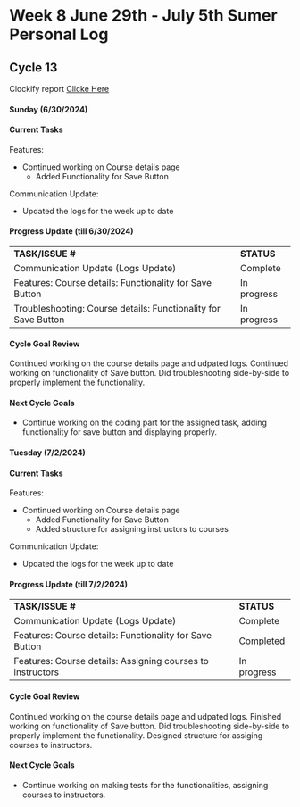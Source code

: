 # Week 8 June 29th - July 5th Sumer Personal Log

## Cycle 13

Clockify report [Clicke Here](https://app.clockify.me/reports/summary?start=2024-06-29T00:00:00.000Z&end=2024-07-05T23:59:59.999Z&filterValuesData=%7B%22users%22:%5B%226657a665c1d0df08761294fb%22%5D,%22userGroups%22:%5B%5D,%22userAndGroup%22:%5B%5D%7D&filterOptions=%7B%22userAndGroup%22:%7B%22status%22:%22ACTIVE_WITH_PENDING%22%7D%7D)

#### Sunday (6/30/2024)

#### Current Tasks

Features:
- Continued working on Course details page
    - Added Functionality for Save Button

Communication Update:
- Updated the logs for the week up to date

#### Progress Update (till 6/30/2024)

<table>
    <tr>
        <td><strong>TASK/ISSUE #</strong></td>
        <td><strong>STATUS</strong></td>
    </tr>
    <tr>
        <td>Communication Update (Logs Update)</td>
        <td>Complete</td>
    </tr>
    <tr>
        <td>Features: Course details: Functionality for Save Button</td>
        <td>In progress</td>
    </tr>
    <tr>
        <td>Troubleshooting: Course details: Functionality for Save Button</td>
        <td>In progress</td>
    </tr>
    
</table>

#### Cycle Goal Review 

Continued working on the course details page and udpated logs. Continued working on functionality of Save button. Did troubleshooting side-by-side to properly implement the functionality.

#### Next Cycle Goals 

- Continue working on the coding part for the assigned task, adding functionality for save button and displaying properly.


#### Tuesday (7/2/2024)

#### Current Tasks

Features:
- Continued working on Course details page
    - Added Functionality for Save Button
    - Added structure for assigning instructors to courses

Communication Update:
- Updated the logs for the week up to date

#### Progress Update (till 7/2/2024)

<table>
    <tr>
        <td><strong>TASK/ISSUE #</strong></td>
        <td><strong>STATUS</strong></td>
    </tr>
    <tr>
        <td>Communication Update (Logs Update)</td>
        <td>Complete</td>
    </tr>
   <tr>
        <td>Features: Course details: Functionality for Save Button</td>
        <td>Completed</td>
    </tr>
    <tr>
        <td>Features: Course details: Assigning courses to instructors</td>
        <td>In progress</td>
    </tr>
</table>

#### Cycle Goal Review 

Continued working on the course details page and udpated logs. Finished working on functionality of Save button. Did troubleshooting side-by-side to properly implement the functionality. Designed structure for assiging courses to instructors.

#### Next Cycle Goals 

- Continue working on making tests for the functionalities, assigning courses to instructors.

